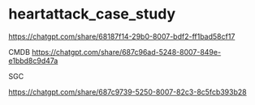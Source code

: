 # heartattack_case_study
https://chatgpt.com/share/68187f14-29b0-8007-bdf2-ff1bad58cf17




CMDB
https://chatgpt.com/share/687c96ad-5248-8007-849e-e1bbd8c9d47a

SGC

https://chatgpt.com/share/687c9739-5250-8007-82c3-8c5fcb393b28
